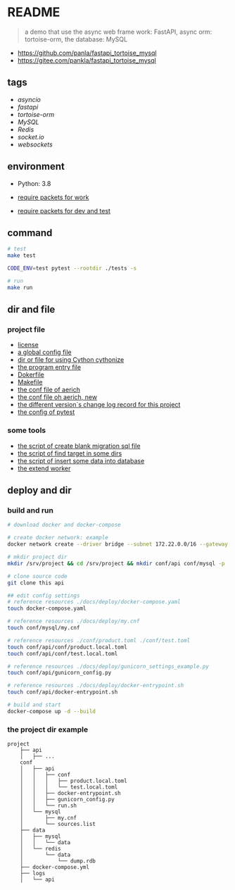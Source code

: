 # README

> a demo that use the async web frame work: FastAPI, async orm: tortoise-orm, the database: MySQL

- <https://github.com/panla/fastapi_tortoise_mysql>
- <https://gitee.com/pankla/fastapi_tortoise_mysql>

## tags

- *asyncio*
- *fastapi*
- *tortoise-orm*
- *MySQL*
- *Redis*
- *socket.io*
- *websockets*

## environment

- Python: 3.8

- [require packets for work](./mirrors/requirements.txt)
- [require packets for dev and test](./mirrors/requirements_dev.txt)

## command

```bash
# test
make test

CODE_ENV=test pytest --rootdir ./tests -s

# run
make run
```

## dir and file

### project file

- [license](./LICENSE)
- [a global config file](./config.py)
- [dir or file for using Cython cythonize](./build.txt)
- [the program entry file](./main.py)
- [Dokerfile](./Dockerfile)
- [Makefile](./Makefile)
- [the conf file of aerich](./aerich.ini)
- [the conf file oh aerich, new](./pyproject.toml)
- [the different version`s change log record for this project](./CHANGELOG.md)
- [the config of pytest](./pytest.ini)

### some tools

- [the script of create blank migration sql file](./tools/create_migration_template_file.py)
- [the script of find target in some dirs](./tools/find.py)
- [the script of insert some data into database](./tools/insert_data.py)
- [the extend worker](./tools/worker.py)

## deploy and dir

### build and run

```bash
# download docker and docker-compose

# create docker network: example
docker network create --driver bridge --subnet 172.22.0.0/16 --gateway 172.22.0.1 fastapi_net

# mkdir project dir
mkdir /srv/project && cd /srv/project && mkdir conf/api conf/mysql -p

# clone source code
git clone this api

## edit config settings
# reference resources ./docs/deploy/docker-compose.yaml
touch docker-compose.yaml

# reference resources ./docs/deploy/my.cnf
touch conf/mysql/my.cnf

# reference resources ./conf/product.toml ./conf/test.toml
touch conf/api/conf/product.local.toml
touch conf/api/conf/test.local.toml

# reference resources ./docs/deploy/gunicorn_settings_example.py
touch conf/api/gunicorn_config.py

# reference resources ./docs/deploy/docker-entrypoint.sh
touch conf/api/docker-entrypoint.sh

# build and start
docker-compose up -d --build
```

### the project dir example

```text
project
    ├── api
    │   ├── ...
    conf
    │   ├── api
    │   │   ├── conf
    │   │   │   ├── product.local.toml
    │   │   │   └── test.local.toml
    │   │   ├── docker-entrypoint.sh
    │   │   ├── gunicorn_config.py
    │   │   └── run.sh
    │   └── mysql
    │       ├── my.cnf
    │       └── sources.list
    ├── data
    │   ├── mysql
    │   │   └── data
    │   └── redis
    │       └── data
    │           └── dump.rdb
    ├── docker-compose.yml
    ├── logs
    │   └── api
```
